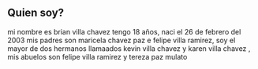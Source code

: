 ## Quien soy? 


mi nombre es brian villa chavez tengo 18 años, naci el 26 de febrero del 2003 mis padres son maricela chavez paz e felipe villa ramirez, soy el mayor de dos hermanos llamaados 
kevin villa chavez y karen villa chavez , mis abuelos son felipe villa ramirez y tereza paz mulato 
